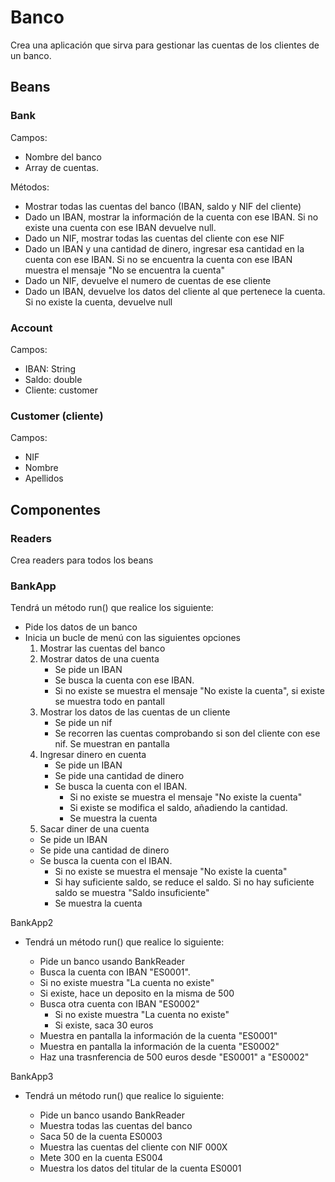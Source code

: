 # Banco 

Crea una aplicación que sirva para gestionar las cuentas de los clientes de un banco. 

## Beans

### Bank

Campos:
- Nombre del banco
- Array de cuentas.

Métodos:
- Mostrar todas las cuentas del banco (IBAN, saldo y NIF del cliente)
- Dado un IBAN, mostrar la información de la cuenta con ese IBAN. Si no existe una cuenta con ese IBAN devuelve null.
- Dado un NIF, mostrar todas las cuentas del cliente con ese NIF 
- Dado un IBAN y una cantidad de dinero, ingresar esa cantidad en la cuenta con ese IBAN. Si no se encuentra la cuenta con ese IBAN muestra el mensaje "No se encuentra la cuenta"
- Dado un NIF, devuelve el numero de cuentas de ese cliente
- Dado un IBAN, devuelve los datos del cliente al que pertenece la cuenta. Si no existe la cuenta, devuelve null
### Account

Campos:
- IBAN: String
- Saldo: double
- Cliente: customer

### Customer (cliente)

Campos:
- NIF
- Nombre
- Apellidos

## Componentes

### Readers

Crea readers para todos los beans

### BankApp

Tendrá un método run() que realice los siguiente:
- Pide los datos de un banco
- Inicia un bucle de menú con las siguientes opciones
  1. Mostrar las cuentas del banco
  2. Mostrar datos de una cuenta
     - Se pide un IBAN
     - Se busca la cuenta con ese IBAN.
     - Si no existe se muestra el mensaje "No existe la cuenta", si existe se muestra todo en pantall
  3. Mostrar los datos de las cuentas de un cliente
     - Se pide un nif
     - Se recorren las cuentas comprobando si son del cliente con ese nif. Se muestran en pantalla
  4. Ingresar dinero en cuenta
     - Se pide un IBAN
     - Se pide una cantidad de dinero
     - Se busca la cuenta con el IBAN. 
       - Si no existe se muestra el mensaje "No existe la cuenta"
       - Si existe se modifica el saldo, añadiendo la cantidad. 
       - Se muestra la cuenta
  5. Sacar diner de una cuenta
    - Se pide un IBAN
    - Se pide una cantidad de dinero
    - Se busca la cuenta con el IBAN.
        - Si no existe se muestra el mensaje "No existe la cuenta"
        - Si hay suficiente saldo, se reduce el saldo. Si no hay suficiente saldo se muestra "Saldo insuficiente"
        - Se muestra la cuenta


BankApp2

- Tendrá un método run() que realice lo siguiente:

   - Pide un banco usando BankReader
   - Busca la cuenta con IBAN "ES0001".
   - Si no existe muestra "La cuenta no existe"
   - Si existe, hace un deposito en la misma de 500
    - Busca otra cuenta con IBAN "ES0002"
        - Si no existe muestra "La cuenta no existe"
        - Si existe, saca 30 euros
    - Muestra en pantalla la información de la cuenta "ES0001"
    - Muestra en pantalla la información de la cuenta "ES0002"
    - Haz una trasnferencia de 500 euros desde "ES0001" a "ES0002"

BankApp3

- Tendrá un método run() que realice lo siguiente:

    - Pide un banco usando BankReader
    - Muestra todas las cuentas del banco
    - Saca 50 de la cuenta ES0003
    - Muestra las cuentas del cliente con NIF 000X
    - Mete 300 en la cuenta ES004
    - Muestra los datos del titular de la cuenta ES0001




